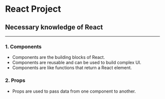 # React Project

## Necessary knowledge of React

---
### 1. Components
- Components are the building blocks of React.
- Components are reusable and can be used to build complex UI.
- Components are like functions that return a React element.


### 2. Props
 - Props are used to pass data from one component to another.

